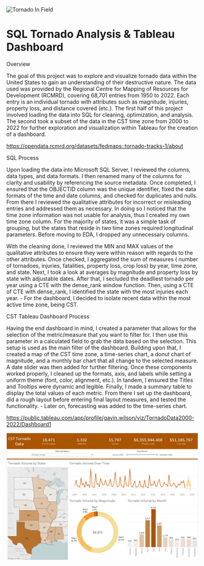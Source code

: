 <img src="T_Display.jpg" alt="Tornado In Field">

# SQL Tornado Analysis & Tableau Dashboard

Overview 


The goal of this project was to explore and visualize tornado data within the United States to gain an understanding of their destructive nature. The data used was provided by the Regional Centre for Mapping of Resources for Development (RCMRD), covering 68,701 entries from 1950 to 2022. Each entry is an individual tornado with attributes such as magnitude, injuries, property loss, and distance covered (etc.). The first half of this project involved loading the data into SQL for cleaning, optimization, and analysis. The second took a subset of the data in the CST time zone from 2000 to 2022 for further exploration and visualization within Tableau for the creation of a dashboard. 

https://opendata.rcmrd.org/datasets/fedmaps::tornado-tracks-1/about

SQL Process

Upon loading the data into Microsoft SQL Server, I reviewed the columns, data types, and data formats. I then renamed many of the columns for clarity and usability by referencing the source metadata. Once completed, I ensured that the OBJECTID column was the unique identifier, fixed the data formats of the time and date columns, and checked for duplicates and nulls. From there I reviewed the qualitative attributes for incorrect or misleading entries and addressed them as necessary. In doing so I noticed that the time zone information was not usable for analysis, thus I created my own time zone column. For the majority of states, it was a simple task of grouping, but the states that reside in two time zones required longitudinal parameters. Before moving to EDA, I dropped any unnecessary columns. 

With the cleaning done, I reviewed the MIN and MAX values of the qualitative attributes to ensure they were within reason with regards to the other attributes. Once checked, I aggregated the sum of measures ( number of tornadoes, injuries, fatalities, property loss, crop loss) by year, time zone, and state. Next, I took a look at averages by magnitude and property loss by state with adjustable dates. After that, I secluded the deadliest tornado per year using a CTE with the dense_rank window function. Then, using a CTE of CTE with dense_rank, I identified the state with the most injuries each year. - For the dashboard, I decided to isolate recent data within the most active time zone, being CST. 

CST Tableau  Dashboard Process 

Having the end dashboard in mind, I created a parameter that allows for the selection of the metric/measure that you want to filter for. I then use this parameter in a calculated field to grab the data based on the selection. This setup is used as the main filter of the dashboard. Building upon that, I created a map of the CST time zone, a time-series chart, a donut chart of magnitude, and a monthly bar chart that all change to the selected measure. A date slider was then added for further filtering. Once these components worked properly, I cleaned up the formats, axis, and labels while setting a uniform theme (font, color, alignment, etc.). In tandem, I ensured the Titles and Tooltips were dynamic and legible. Finally, I made a summary table to display the total values of each metric. From there I set up the dashboard, did a rough layout before entering final layout measures, and tested the functionality. - Later on, forecasting was added to the time-series chart. 

https://public.tableau.com/app/profile/gavin.wilson/viz/TornadoData2000-2022/Dashboard1

<img src="Torndao_Dashboard.png" alt="CST Tornado Tableau Dashboard">
